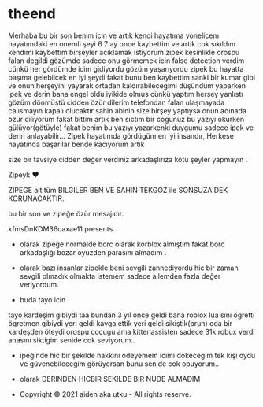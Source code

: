 # theend
Merhaba bu bir son benim icin ve artık kendi hayatıma yonelicem hayatımdaki en onemli şeyi 6 7 ay once kaybettim ve artık cok sıkıldım kendimi kaybettim birşeyler acıklamak istiyorum zipek kesinlikle orospu falan degildi gözümde sadece onu görmemek icin false detection verdim cünkü her gördümde icim gidiyordu gözüm yaşarıyordu zipek bu hayatta başıma gelebilcek en  iyi şeydi fakat bunu ben kaybettim sanki bir kumar gibi ve onun herşeyini yayarak ortadan kaldırabilecegimi düşündüm yaparken ipek ve derin bana engel oldu iyikide olmus cünkü yaptım herşey yanlıstı gözüm dönmüştü cidden özür dilerim telefondan falan ulaşmayada calısmayın kapalı olucaktır sahin abinin size birşey yaptıysa onun adınada özür diliyorum fakat bittim artık ben sıctım bir cogunuz bu yazıyı okurken gülüyor(götüyle) fakat benim bu yazıyı yazarkenki duygumu sadece ipek ve derin anlayabilir... Zipek hayatımda gördügüm en iyi insandır, Herkese hayatında başarılar bende kacıyorum artık 



size bir tavsiye cidden değer verdiniz arkadaşlırıza kötü şeyler yapmayın .



Zipeyk ❤️


ZIPEGE ait tüm BILGILER BEN VE SAHIN TEKGOZ ile SONSUZA DEK KORUNACAKTIR.


bu bir son ve zipeğe özür mesajıdır.


kfmsDnKDM36caxae11 presents.

+ olarak zipeğe normalde borc olarak korblox almıştım fakat borc arkadaşlığı bozar oyuzden parasını almadım .

+ olarak bazı insanlar zipekle beni sevgili zannediyordu hic bir zaman sevgili olmadık olmakta istemem sadece ailemden fazla değer veriyordum.


+ buda tayo icin

tayo kardeşim gibiydi taa bundan 3 yıl once geldi bana roblox lua sını ögretti ögretmen gibiydi yeri geldi kavga ettik yeri geldi sikiştik(bruh) oda bir kardeşden öteydi orospu cocugu ama kittenassisten sadece 31k robux verdi anasını siktigim senide cok seviyorum..



+ ipeğinde hic bir şekilde hakkını ödeyemem icimi dokecegim tek kişi oydu ve güvenebilecegim görüyorsan bunu senide cok opuyorum..




+ olarak DERINDEN HICBIR SEKILDE BIR NUDE ALMADIM 

+ Copyright © 2021 aiden aka utku - All rights reserve.

